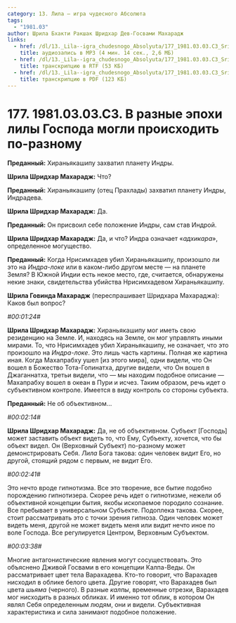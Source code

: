 ```yaml
---
category: 13. Лила — игра чудесного Абсолюта
tags:
  - "1981.03"
author: Шрила Бхакти Ракшак Шридхар Дев-Госвами Махарадж
links:
  - href: /dl/13._Lila--igra_chudesnogo_Absolyuta/177_1981.03.03.C3_SridharMj_V_raznyye_epohi_lily_Gospoda_mogli_proishodit_po-raznomu.mp3
    title: аудиозапись в MP3 (4 мин. 14 сек., 2,6 МБ)
  - href: /dl/13._Lila--igra_chudesnogo_Absolyuta/177_1981.03.03.C3_SridharMj_V_raznyye_epohi_lily_Gospoda_mogli_proishodit_po-raznomu.rtf
    title: транскрипцию в RTF (53 КБ)
  - href: /dl/13._Lila--igra_chudesnogo_Absolyuta/177_1981.03.03.C3_SridharMj_V_raznyye_epohi_lily_Gospoda_mogli_proishodit_po-raznomu.pdf
    title: транскрипцию в PDF (123 КБ)
---
```


# 177. 1981.03.03.C3. В разные эпохи лилы Господа могли происходить по-разному

**Преданный:** Хираньякашипу захватил планету Индры.

**Шрила Шридхар Махарадж:** Что?

**Преданный:** Хираньякашипу (отец Прахлады) захватил планету Индры, Индрадева.

**Шрила Шридхар Махарадж:** Да.

**Преданный:** Он присвоил себе положение Индры, сам став Индрой.

**Шрила Шридхар Махарадж:** Да, и что? Индра означает «*адхикара*», определенное могущество.

**Преданный:** Когда Нрисимхадев убил Хираньякашипу, произошло ли это на *Индра-локе* или в каком-либо другом месте — на планете Земля? В Южной Индии есть некое место, где, считается, обнаружены некие знаки, свидетельства убийства Нрисимхадевом Хираньякашипу.

**Шрила Говинда Махарадж** (переспрашивает Шридхара Махараджа): Каков был вопрос?

*#00:01:24#*

**Шрила Шридхар Махарадж:** Хираньякашипу мог иметь свою резиденцию на Земле. И, находясь на Земле, он мог управлять иными мирами. То, что Нрисимхадев убил Хираньякашипу, не означает, что это произошло на *Индра-локе*. Это лишь часть картины. Полная же картина иная. Когда Махапрабху ушел [из этого мира], одни видели, что Он вошел в Божество Тота-Гопинатха, другие видели, что Он вошел в Джаганнатха, третьи видели, что — мы находим подобное описание — Махапрабху вошел в океан в Пури и исчез. Таким образом, речь идет о субъективном контроле. Имеется в виду контроль со стороны субъекта.

**Преданный:** Не об объективном…

*#00:02:14#*

**Шрила Шридхар Махарадж:** Да, не об объективном. Субъект [Господь] может заставить объект видеть то, что Ему, Субъекту, хочется, что бы объект видел. Он (Верховный Субъект) по-разному может демонстрировать Себя. *Лила* Бога такова: один человек видит Его, но другой, стоящий рядом с первым, не видит Его.

*#00:02:41#*

Это нечто вроде гипнотизма. Все это творение, все бытие подобно порождению гипнотизера. Скорее речь идет о гипнотизме, нежели об объективной концепции бытия, якобы ископаемое породило сознание. Все пребывает в универсальном Субъекте. Подоплека такова. Скорее, стоит рассматривать это с точки зрения гипноза. Один человек может видеть меня, другой не может видеть меня или видит нечто иное по воле Господа. Все регулируется Центром, Верховным Субъектом.

*#00:03:38#*

Многие антагонистические явления могут сосуществовать. Это объяснено Дживой Госвами в его концепции Калпа-Веды. Он рассматривает цвет тела Варахадева. Кто-то говорит, что Варахадев нисходил в облике белого цвета. Другие говорят, что Варахадев был цвета *шьяма* (черного). В разные *калпы*, временные отрезки, Варахадев мог нисходить в разных обликах. И именно тот облик, в котором Он являл Себя определенным людям, они и видели. Субъективная характеристика и сила занимают подобное положение.

